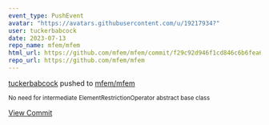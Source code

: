 ```yaml
---
event_type: PushEvent
avatar: "https://avatars.githubusercontent.com/u/19217934?"
user: tuckerbabcock
date: 2023-07-13
repo_name: mfem/mfem
html_url: https://github.com/mfem/mfem/commit/f29c92d946f1cd846c6b6fea6a26d4ed396997fe
repo_url: https://github.com/mfem/mfem
---
```


<a href='https://github.com/tuckerbabcock' target='_blank'>tuckerbabcock</a> pushed to <a href='https://github.com/mfem/mfem' target='_blank'>mfem/mfem</a>

<small>No need for intermediate ElementRestrictionOperator abstract base class</small>

<a href='https://github.com/mfem/mfem/commit/f29c92d946f1cd846c6b6fea6a26d4ed396997fe' target='_blank'>View Commit</a>